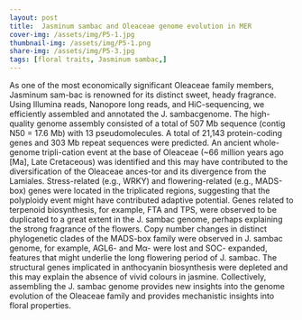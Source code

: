 ```yaml
---
layout: post
title:  Jasminum sambac and Oleaceae genome evolution in MER
cover-img: /assets/img/P5-1.jpg
thumbnail-img: /assets/img/P5-1.png
share-img: /assets/img/P5-3.jpg
tags: [floral traits, Jasminum sambac,]
---
```


As one of the most economically significant Oleaceae family members, Jasminum sam-bac is renowned for its distinct sweet, heady fragrance. Using Illumina reads, Nanopore long reads, and HiC-sequencing, we efficiently assembled and annotated the J. sambacgenome. The high-quality genome assembly consisted of a total of 507 Mb sequence (contig N50 = 17.6 Mb) with 13 pseudomolecules. A total of 21,143 protein-coding genes and 303 Mb repeat sequences were predicted. An ancient whole-genome tripli-cation event at the base of Oleaceae (~66 million years ago [Ma], Late Cretaceous) was identified and this may have contributed to the diversification of the Oleaceae ances-tor and its divergence from the Lamiales. Stress-related (e.g., WRKY) and flowering-related (e.g., MADS-box) genes were located in the triplicated regions, suggesting that the polyploidy event might have contributed adaptive potential. Genes related to terpenoid biosynthesis, for example, FTA and TPS, were observed to be duplicated to a great extent in the J. sambac genome, perhaps explaining the strong fragrance of the flowers. Copy number changes in distinct phylogenetic clades of the MADS-box family were observed in J. sambac genome, for example, AGL6- and Mα- were lost and SOC- expanded, features that might underlie the long flowering period of J. sambac. The structural genes implicated in anthocyanin biosynthesis were depleted and this may explain the absence of vivid colours in jasmine. Collectively, assembling the J. sambac genome provides new insights into the genome evolution of the Oleaceae family and provides mechanistic insights into floral properties.
